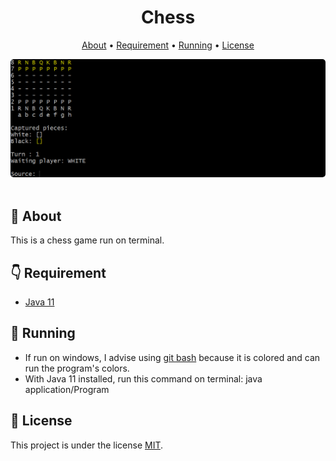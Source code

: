 <h1 align="center">
  Chess
</h1>

<p align="center">
  <a href="#speech_balloon-about">About</a> •
  <a href="#point_down-requirement">Requirement</a> •
   <a href="#running-running">Running</a> •
  <a href="#pencil-license">License</a> 
</p>

<p align="center">
  <kbd>
    <img width="" style="border-radius: 5px" height="" src="https://raw.githubusercontent.com/wallacevncs/xadrez/master/readmeImages/xadrez.gif" alt="Intro">
  </kbd>
  &nbsp;&nbsp;&nbsp;&nbsp;
</p>

## :speech_balloon: **About**

This is a chess game run on terminal.


## :point_down: **Requirement**

-   [Java 11](https://www.oracle.com/br/java/technologies/javase-jdk11-downloads.html)

## :running: **Running**
- If run on windows, I advise using [git bash](https://git-scm.com/downloads) because it is colored and can run the program's colors.
- With Java 11 installed, run this command on terminal: java application/Program

## :pencil: **License**

This project is under the license [MIT](./LICENSE).



